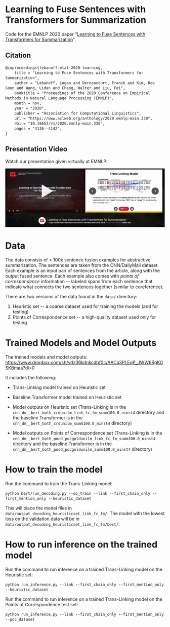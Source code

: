 # Learning to Fuse Sentences with Transformers for Summarization
Code for the EMNLP 2020 paper "[Learning to Fuse Sentences with Transformers for Summarization](https://arxiv.org/pdf/2010.03726.pdf)".

## Citation
```
@inproceedings{lebanoff-etal-2020-learning,
    title = "Learning to Fuse Sentences with Transformers for Summarization",
    author = "Lebanoff, Logan and Dernoncourt, Franck and Kim, Doo Soon and Wang, Lidan and Chang, Walter and Liu, Fei",
    booktitle = "Proceedings of the 2020 Conference on Empirical Methods in Natural Language Processing (EMNLP)",
    month = nov,
    year = "2020",
    publisher = "Association for Computational Linguistics",
    url = "https://www.aclweb.org/anthology/2020.emnlp-main.338",
    doi = "10.18653/v1/2020.emnlp-main.338",
    pages = "4136--4142",
}
```

## Presentation Video
Watch our presentation given virtually at EMNLP:

[![Watch our presentation given virtually at >EMNLP:](slideslive_preview.png)](https://slideslive.com/38939343/learning-to-fuse-sentences-with-transformers-for-summarization)

# Data
The data consists of > 100k sentence fusion examples for abstractive summarization. The sentences are taken from the CNN/DailyMail dataset. Each example is an input pair of sentences from the article, along with the output fused sentence. Each example also comes with *points of correspondence* information -- labeled spans from each sentence that indicate what connects the two sentences together (similar to coreference).

There are two versions of the data found in the `data/` directory:

1) Heuristic set -- a coarse dataset used for training the models (and for testing) 
2) Points of Correspondence set -- a high-quality dataset used only for testing

# Trained Models and Model Outputs

The trained models and model outputs: https://www.dropbox.com/sh/vdz36kdnkcdbf0c/AACa3PLEqP_JWW6RgK0SKBmaa?dl=0

It includes the following:

- Trans-Linking model trained on Heuristic set

- Baseline Transformer model trained on Heuristic set

- Model outputs on Heuristic set
(Trans-Linking is in the `cnn_dm__bert_both_crdunilm_link_fc_fm_summ100.0_ninst4` directory and the baseline Transformer is in the `cnn_dm__bert_both_crdunilm_summ100.0_ninst4` directory)

- Model outputs on Points of Correspondence set
(Trans-Linking is in the `cnn_dm__bert_both_pocd_pocgoldunilm_link_fc_fm_summ100.0_ninst4` directory and the baseline Transformer is in the `cnn_dm__bert_both_pocd_pocgoldunilm_summ100.0_ninst4` directory)

# How to train the model
Run the command to train the Trans-Linking model:
```
python bert/run_decoding.py --do_train --link --first_chain_only --first_mention_only --heuristic_dataset
```

This will place the model files in `data/output_decoding_heuristicset_link_fc_fm/`. The model with the lowest loss on the validation data will be in `data/output_decoding_heuristicset_link_fc_fm/best/`.

# How to run inference on the trained model
Run the command to run inference on a trained Trans-Linking model on the Heuristic set:
```
python run_inference.py --link --first_chain_only --first_mention_only --heuristic_dataset
```

Run the command to run inference on a trained Trans-Linking model on the Points of Correspondence test set:
```
python run_inference.py --link --first_chain_only --first_mention_only --poc_dataset
```
